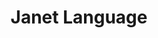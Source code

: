 ---
codehost: https://github.com/https://github.com/janet-lang/janet
logohandle: janet-lang
sort: janet-lang
title: Janet Language
website: https://janet-lang.org/
---